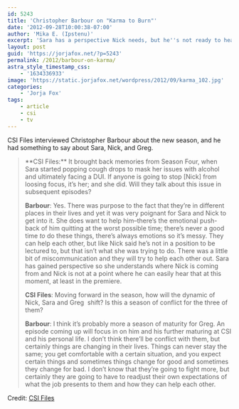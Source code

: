 ```yaml
---
id: 5243
title: 'Christopher Barbour on "Karma to Burn"'
date: '2012-09-28T10:00:38-07:00'
author: 'Mika E. (Ipstenu)'
excerpt: 'Sara has a perspective Nick needs, but he''s not ready to hear it.'
layout: post
guid: 'https://jorjafox.net/?p=5243'
permalink: /2012/barbour-on-karma/
astra_style_timestamp_css:
    - '1634336933'
image: 'https://static.jorjafox.net/wordpress/2012/09/karma_102.jpg'
categories:
    - 'Jorja Fox'
tags:
    - article
    - csi
    - tv
---
```


CSI Files interviewed Christopher Barbour about the new season, and he had something to say about Sara, Nick, and Greg.
<blockquote>**CSI Files:** It brought back memories from Season Four, when Sara started popping cough drops to mask her issues with alcohol and ultimately facing a DUI. If anyone is going to stop [Nick] from loosing focus, it’s her; and she did. Will they talk about this issue in subsequent episodes?

**Barbour**: Yes. There was purpose to the fact that they’re in different places in their lives and yet it was very poignant for Sara and Nick to get into it. She does want to help him–there’s the emotional push-back of him quitting at the worst possible time; there’s never a good time _to_ do these things, there’s always emotions so it’s messy. They can help each other, but like Nick said he’s not in a position to be lectured to, but that isn’t what she was trying to do. There was a little bit of miscommunication and they will try to help each other out. Sara has gained perspective so she understands where Nick is coming from and Nick is not at a point where he can easily hear that at this moment, at least in the premiere.

**CSI Files**: Moving forward in the season, how will the dynamic of Nick, Sara and Greg  shift? Is this a season of conflict for the three of them?

**Barbour**: I think it’s probably more a season of maturity for Greg. An episode coming up will focus in on him and his further maturing at CSI and his personal life. I don’t think there’ll be conflict with them, but certainly things are changing in their lives. Things can never stay the same; you get comfortable with a certain situation, and you expect certain things and sometimes things change for good and sometimes they change for bad. I don’t know that they’re going to fight more, but certainly they are going to have to readjust their own expectations of what the job presents to them and how they can help each other.</blockquote>
Credit: <a href="http://www.csifiles.com/content/2012/09/interview-christopher-barbour-3/">CSI Files</a>
